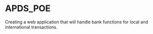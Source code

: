 # APDS_POE
Creating a web application that will handle bank functions for local and international transactions.
